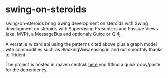 swing-on-steroids
=================

swing-on-steroids bring Swing development on steroïds with Swing development on steroïds with Supervising Presenters and Passive Views (aka. MVP), a MessageBus and optionaly Guice or Qi4j.

A versatile wizard api using the patterns cited above plus a graph model with commodities such as BlockingView easing in and out smoothly thanks to Trident.

The project is hosted in maven central.
[here](https://repository.sonatype.org/index.html#nexus-search;quick~swing-on-steroids) you'll find a quick copy/paste for the dependency.


